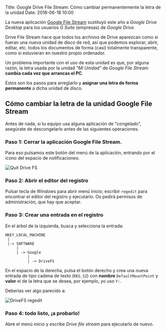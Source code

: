 Title: Google Drive File Stream: Cómo cambiar permanentemente la letra de la unidad
Date: 2018-06-18 10:00

La nueva aplicación [Google File Stream](https://support.google.com/a/answer/7491144?hl=es)
sustituyó este año a _Google Drive Desktop_ para los usuarios _G Suite_ (empresas) de _Google Drive_.

Drive File Stream hace que todos los archivos de Drive aparezcan como si fueran
una nueva unidad de disco de red, así que podemos explorar, abrir, editar, etc.
todos los documentos de forma (casi) totalmente transparente, como si estuvieran
en nuestro propio ordenador.

Un problema importante con el uso de esta unidad es que, por alguna razón,
la letra usada por la unidad _"Mi Unidad"_ de _Google File Stream_ **cambia
cada vez que arrancas el PC**.

Estos son los pasos para arreglarlo y **asignar una letra de forma permanente**
a dicha unidad de disco.

## Cómo cambiar la letra de la unidad Google File Stream

Antes de nada, si tu equipo usa alguna aplicación de "congelado", asegúrate de
descongelarlo antes de las siguientes operaciones.

### Paso 1: Cerrar la aplicación Google File Stream.

Para eso pulsamos este botón del menú de la aplicación, entrando por el icono del
espacio de notificaciones:

![Quit Drive FS]({static}/imgs/2018-01/1_gsuite_quit.png)

### Paso 2: Abrir el editor del registro

Pulsar tecla de Windows para abrir menú inicio; escribir `regedit` para
encontrar el editor del registro y ejecutarlo. Os pedirá permisos de
administración, que hay que aceptar.

### Paso 3: Crear una entrada en el registro

En el árbol de la izquierda, busca y selecciona la entrada:

	HKEY_LOCAL_MACHINE
	 |
	 |-> SOFTWARE
	     |
		 | -> Google
		      |
			  | -> DriveFS

En el espacio de la derecha, pulsa el botón derecho y crea una nueva entrada
de tipo cadena de texto (`REG_SZ`) con **nombre** `DefaultMountPoint` y **valor**
el de la letra que se desea, por ejemplo, yo uso `Y:`.

Deberías ver algo parecido a:

![DriveFS regedit]({static}/imgs/2018-06/gdrive_regedit.png)

### Paso 4: todo listo, ¡a probarlo!

Abre el menú inicio y escribe _Drive file stream_ para ejecutarlo de nuevo.

